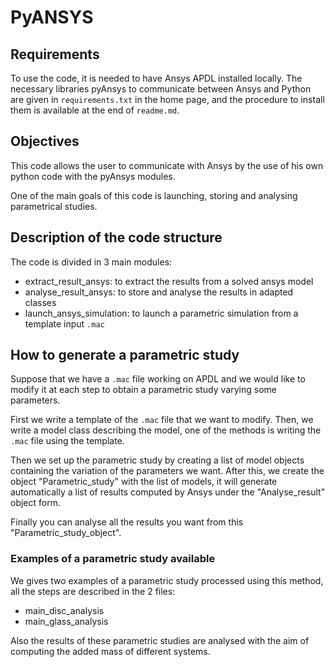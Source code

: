 # PyANSYS

## Requirements

To use the code, it is needed to have Ansys APDL installed locally. The necessary libraries pyAnsys to communicate between Ansys and Python are given in ```requirements.txt``` in the home page, and the procedure to install them is available at the end of ```readme.md```.

## Objectives

This code allows the user to communicate with Ansys by the use of his own python code with the pyAnsys modules. 

One of the main goals of this code is launching, storing and analysing parametrical studies.

## Description of the code structure

The code is divided in 3 main modules:
* extract_result_ansys: to extract the results from a solved ansys model
* analyse_result_ansys: to store and analyse the results in adapted classes
* launch_ansys_simulation: to launch a parametric simulation from a template input ```.mac```

## How to generate a parametric study

Suppose that we have a ```.mac``` file working on APDL and we would like to modify it at each step to obtain a parametric study varying some parameters.

First we write a template of the ```.mac``` file that we want to modify. Then, we write a model class describing the model, one of the methods is writing the ```.mac``` file using the template. 

Then we set up the parametric study by creating a list of model objects containing the variation of the parameters we want. After this, we create the object "Parametric_study" with the list of models, it will generate automatically a list of results computed by Ansys under the "Analyse_result" object form. 

Finally you can analyse all the results you want from this "Parametric_study_object".

### Examples of a parametric study available

We gives two examples of a parametric study processed using this method, all the steps are described in the 2 files:
* main_disc_analysis
* main_glass_analysis 

Also the results of these parametric studies are analysed with the aim of computing the added mass of different systems.
